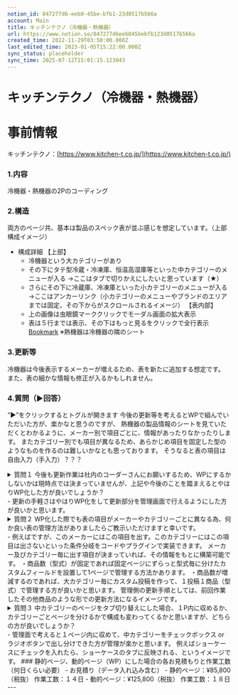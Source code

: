 ```yaml
---
notion_id: 847277d6-eeb0-45be-bfb1-23d0517b566a
account: Main
title: キッチンテクノ（冷機器・熱機器）
url: https://www.notion.so/847277d6eeb045bebfb123d0517b566a
created_time: 2022-11-29T03:50:00.000Z
last_edited_time: 2023-01-05T15:22:00.000Z
sync_status: placeholder
sync_time: 2025-07-12T15:01:15.123043
---
```

# キッチンテクノ（冷機器・熱機器）

# 事前情報
キッチンテクノ：[https://www.kitchen-t.co.jp/](https://www.kitchen-t.co.jp/)
### 1.内容
冷機器・熱機器の2Pのコーディング
### 2.構造
両方のページ共、基本は製品のスペック表が並ぶ感じを想定しています。（上部構成イメージ）
- 構成詳細
  【上部】
  - 冷機器という大カテゴリーがあり
  - その下にタテ型冷蔵・冷凍庫、恒温高湿庫等といった中カテゴリーのメニューが入る
→ここはタブで切りかえにしたいと思っています（★）
  - さらにその下に冷蔵庫、冷凍庫といった小カテゴリーのメニューが入る
→ここはアンカーリンク（小カテゴリーのメニューやブランドのエリアまでは固定、その下からがスクロールされるイメージ）
  【表内部】
  - 上の画像は虫眼鏡マーククリックでモーダル画面の拡大表示
  - 表は５行までは表示、その下はもっと見るをクリックで全行表示
  [Bookmark](https://docs.google.com/spreadsheets/d/1XuUysIVv9MhHLbqIyju9-Hg7dJ4Wv3t3UxpS8fUn1Lk/edit#gid=1018881405)
  ※熱機器は冷機器の隣のシート
### 3.更新等
冷機器は今後表示するメーカーが増えるため、表を新たに追加する想定です。
また、表の細かな情報も修正が入るかもしれません。
### 4.質問（▶︎回答）
”▶︎”をクリックするとトグルが開きます
今後の更新等を考えるとWPで組んでいただいた方が、楽かなと思うのですが、
熱機器の製品情報のシートを見ていただくとわかるように、メーカー別で項目ごとに、情報があったりなかったりします。
またカテゴリー別でも項目が異なるため、あらかじめ項目を固定した型のようなものを作るのは難しいかなとも思っております。
そうなると表の項目は自由入力（手入力）？？？
<details>
<summary>質問１
今後も更新作業は社内のコーダーさんにお願いするため、WPにするかしないかは現時点では決まっていませんが、上記や今後のことを踏まえるとやはりWP化した方が良いでしょうか？</summary>
</details>
  - 更新の手軽さはやはりWP化をして更新部分を管理画面で行えるようにした方が良いかと思います。
<details>
<summary>質問２
WP化した際でも表の項目がメーカーやカテゴリーごとに異なる為、何か良い表の管理方法がありましたらご教示いただけますと幸いです。</summary>
</details>
  - 例えばですが、このメーカーにはこの項目を出す。このカテゴリーにはこの項目は出さないといった条件分岐をコードやプラグインで実装できます。
メーカー及びカテゴリー毎に出す項目が決まっていれば、その情報をもとに構築可能です。
・商品数（型式）が固定であれば固定ページにずらっと型式毎に分けたカスタムフィールドを設置して1ページで管理する方法かあります。
・商品数が増減するのであれば、大カテゴリー毎にカスタム投稿を作って、１投稿１商品（型式）で管理する方が良いかと思います。
管理側の更新手順としては、前回作業したその他商品のような形での更新方法になるイメージです。
<details>
<summary>質問３
中カテゴリーのページをタブ切り替えにした場合、１P内に収めるか、カテゴリーごとページを分けるかで構成も変わってくるかと思いますが、どちらの方が良いでしょうか？</summary>
</details>
  - 管理面で考えると１ページ内に収めて、中カテゴリーをチェックボックス or ラジオボタンで出し分けできた方が管理が楽かと思います。
例えばショーケースにチェックを入れたら、ショーケースのタブに反映される、というイメージです。
### 静的ページ、動的ぺージ（WP）にした場合の各お見積もりと作業工数（何日くらい必要）
- お見積り（データ入れ込み含む）
  - 静的ページ：¥85,800（税抜）
作業工数：１４日
  - 動的ページ：¥125,800（税抜）
作業工数：１８日
---